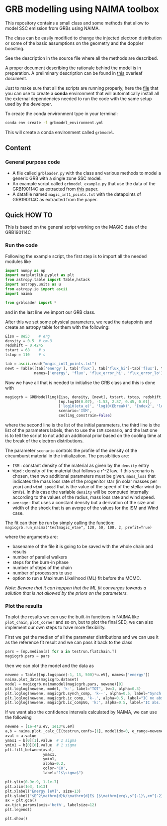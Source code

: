 # GRB modelling using NAIMA toolbox
This repository contains a small class and some methods that allow to model 
SSC emission from GRBs using NAIMA.

The class can be easily modified to change the injected electron distribution 
or some of the basic assumptions on the geometry and the doppler boosting.

See the description in the source file where all the methods are described.

A proper document describing the rationale behind the model is in preparation.
A preliminary description can be found
in [this](https://www.overleaf.com/read/ddhndqcfgzxc) overleaf document.

Just to make sure that all the scripts are running properly, here the [file](grbmodel_environment.yml)
that you can use to create a **conda** environment that will automatically 
install all the external dependencies needed to run the code with the same setup
used by the developer.

To create the conda environment type in your terminal:

```bash
conda env create -f grbmodel_environment.yml
```

This will create a conda environment called `grbmodel`.

## Content

### General purpose code

* A file called `grbloader.py` with the class and various methods to model a generic 
GRB with a single zone SSC model.
* An example script called `grbmodel_example.py` that use the data of the GRB190114C as extracted from 
[this](https://ui.adsabs.harvard.edu/abs/2019Natur.575..459M/abstract) paper.
* A datafile named `magic_int1_points.txt` with the datapoints of GRB190114C as extracted from the paper.

## Quick HOW TO
This is based on the general script working on the MAGIC data of the GRB190114C

### Run the code
Following the example script, the first step is to import all the needed modules like
```python
import numpy as np
import matplotlib.pyplot as plt
from astropy.table import Table,hstack
import astropy.units as u
from astropy.io import ascii
import naima

from grbloader import *
```
and in the last line we import our GRB class.

After this we set some physical parameters, we read the datapoints and create an astropy table
for them with the following:
```python
Eiso = 8e53    # erg
density = 0.5  # cm-3
redshift = 0.4245 
tstart = 68    # s
tstop = 110    # s

tab = ascii.read("magic_int1_points.txt")
newt = Table([tab['energy'], tab['flux'], tab['flux_hi']-tab['flux'], tab['flux']-tab['flux_lo']],
             names=['energy', 'flux', 'flux_error_hi', 'flux_error_lo'])
```
Now we have all that is needed to initialise the GRB class and this is done with
```python
magicgrb = GRBModelling(Eiso, density, [newt], tstart, tstop, redshift,
                        [np.log10(0.07), -1.53, 2.87, 0.45, 0.01],
                        ['log10(eta_e)', 'log10(Ebreak)', 'Index2', 'log10(Ec)', 'log10(B)'],
                        scenario='ISM',
                        cooling_constrain=False)
```
where the second line is the list of the initial parameters, the third line is the list
of the parameters labels, then to use the `ISM` scenario, and the last one is to tell the script
to not add an additional prior based on the cooling time at the break of the electron distributions.

The parameter `scenario` controls the profile of the density of the circumburst material in the
initialization. The possiblities are:
 * `ISM` : constant density of the material as given by the `density` entry
 * `Wind` : density of the material that follows a r^-2 law. If this scenario is chosen, then two additional
   parameters must be given. `mass_loss` that indicates the mass loss rate of the progenitor star (in solar
   masses per year) and `wind_speed` that is the value of the speed of the stellar wind (in km/s).
   In this case the variable `density` will be computed internally according to the values of the
   radius, mass loss rate and wind speed.
 * `average` : that uses a constant density but a derivation of the size and width of the shock that is an averge
   of the values for the ISM and Wind case. 

The fit can then be run by simply calling the function:
`magicgrb.run_naima("testmagic_etae", 128, 50, 100, 2, prefit=True)`

where the arguments are:
* basename of the file it is going to be saved with the whole chain and results
* number of parallel walkers
* steps for the burn-in phase
* number of steps of the chain
* number of processors to use
* option to run a Maximum Likelihood (ML) fit before the MCMC.

_Note: Beware that it can happen that the ML fit converges towards a solution that is not allowed
by the priors on the parameters._

### Plot the results
To plot the results we can use the built-in functions in NAIMA like `plot_chain`, `plot_corner`
and so on, but to plot the final SED, we can also implement our own steps to have more flexibility.

First we get the median of all the parameter distributions and we can use it as the reference 
fit result and we can pass it back to the class
```python
pars = [np.median(a) for a in testrun.flatchain.T]
magicgrb.pars = pars
```
then we can plot the model and the data as
```python
newene = Table([np.logspace(-1, 13, 500)*u.eV], names=['energy'])
naima.plot_data(magicgrb.dataset)
model = magicgrb.naimamodel(magicgrb.pars, newene)[0]
plt.loglog(newene, model, 'k-', label="TOT", lw=3, alpha=0.3)
plt.loglog(newene, magicgrb.synch_comp, 'k--', alpha=0.5, label="Synch.")
plt.loglog(newene, magicgrb.ic_comp, 'k-.', alpha=0.5, label="IC no abs.")
plt.loglog(newene, magicgrb.ic_compGG, 'k:', alpha=0.5, label="IC abs. method 1")
```

If we want also the confidence intervals calculated by NAIMA, we can use the following
```python
newene = [1e-4*u.eV, 1e13*u.eV]
a,b = naima.plot._calc_CI(testrun,confs=[1], modelidx=0, e_range=newene)  # this is a protected naima function...I know...
xval = a.value
ymax1 = b[0][1].value  # 1 sigma
ymin1 = b[0][0].value  # 1 sigma
plt.fill_between(xval,
                 ymax1,
                 ymin1,
                 alpha=0.2,
                 color='C0',
                 label="1$\sigma$")

plt.ylim(0.9e-9, 1.1e-7)
plt.xlim(1e3, 1e13)
plt.xlabel("Energy [eV]", size=13)
plt.ylabel("$E^2\mathrm{d}N/\mathrm{d}E$ [$\mathrm{erg\,s^{-1}\,cm^{-2}}$]", size=13)
ax = plt.gca()
ax.tick_params(axis='both', labelsize=12)
plt.legend()

plt.show()
```
